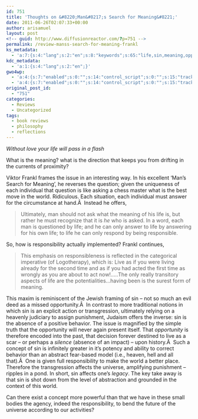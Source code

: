 ```yaml
---
id: 751
title: 'Thoughts on &#8220;Man&#8217;s Search for Meaning&#8221;'
date: 2011-06-26T02:07:33+00:00
author: arisamuel
layout: post
<!-- guid: http://www.diffusionreactor.com/?p=751 -->
permalink: /review-manss-search-for-meaning-frankl
ks_metadata:
  - 'a:7:{s:4:"lang";s:2:"en";s:8:"keywords";s:65:"life,sin,meaning,opportunity,responsibility,world,absence,affects";s:19:"keywords_autoupdate";s:1:"1";s:11:"description";s:158:"life will pass in a flash What is the meaning? what is the direction that keeps you from drifting in the currents of proximity? Viktor Frankl frames the issue";s:22:"description_autoupdate";s:1:"1";s:5:"title";s:0:"";s:6:"robots";s:12:"index,follow";}'
kdc_metadata:
  - 'a:1:{s:4:"lang";s:2:"en";}'
gwo4wp:
  - 'a:4:{s:7:"enabled";s:0:"";s:14:"control_script";s:0:"";s:15:"tracking_script";s:0:"";s:17:"conversion_script";s:0:"";}'
  - 'a:4:{s:7:"enabled";s:0:"";s:14:"control_script";s:0:"";s:15:"tracking_script";s:0:"";s:17:"conversion_script";s:0:"";}'
original_post_id:
  - "751"
categories:
  - Reviews
  - Uncategorized
tags:
  - book reviews
  - philosophy
  - reflections
---
```

_Without love your life will pass in a flash_

What is the meaning? what is the direction that keeps you from drifting in the currents of proximity?

Viktor Frankl frames the issue in an interesting way. In his excellent &#8216;Man&#8217;s Search for Meaning&#8217;, he reverses the question; given the uniqueness of each individual that question is like asking a chess master what is the best move in the world. Ridiculous. Each situation, each individual must answer for the circumstance at hand.Â  Instead he offers,

> Ultimately, man should not ask what the meaning of his life is, but rather he must recognize that it is _he_ who is asked. In a word, each man is questioned by life; and he can only answer to life by answering for his own life; to life he can only respond by being responsible.

So, how is responsibility actually implemented? Frankl continues,

> This emphasis on responsibleness is reflected in the categorical imperative (of Logotherapy), which is: Live as if you were living already for the second time and as if you had acted the first time as wrongly as you are about to act now!&#8230;..The only really transitory aspects of life are the potentialities&#8230;having been is the surest form of meaning.

This maxim is reminiscent of the Jewish framing of sin &#8211; not so much an evil deed as a missed opportunity.Â  In contrast to more traditional notions in which sin is an explicit action or transgression, ultimately relying on a heavenly judiciary to assign punishment, Judaism offers the inverse: sin is the absence of a positive behavior. The issue is magnified by the simple truth that the opportunity will never again present itself. That _opportunity_ is therefore encoded into the past, that decision forever destined to live as a scar &#8211; or perhaps a _silence_ (absence of an impact) &#8211; upon history.Â  Such a concept of sin is infinitely greater in it&#8217;s potency and ability to correct behavior than an abstract fear-based model (i.e., heaven, hell and all that).Â  One is given full responsibility to make the world a better place. Therefore the transgression affects the universe, amplifying punishment &#8211; ripples in a pond. In short, sin affects one&#8217;s _legacy_. The key take away is that sin is shot down from the level of abstraction and grounded in the context of this world.

Can there exist a concept more powerful than that we have in these small bodies the agency, indeed the responsibility, to bend the future of the universe according to our activities?

&nbsp;

&nbsp;

&nbsp;